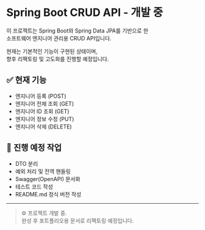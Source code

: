 # Spring Boot CRUD API - 개발 중

이 프로젝트는 Spring Boot와 Spring Data JPA를 기반으로 한  
소프트웨어 엔지니어 관리용 CRUD API입니다.

현재는 기본적인 기능이 구현된 상태이며,  
향후 리팩토링 및 고도화를 진행할 예정입니다.

## ✅ 현재 기능

- 엔지니어 등록 (POST)
- 엔지니어 전체 조회 (GET)
- 엔지니어 ID 조회 (GET)
- 엔지니어 정보 수정 (PUT)
- 엔지니어 삭제 (DELETE)

## 🔧 진행 예정 작업

- DTO 분리
- 예외 처리 및 전역 핸들링
- Swagger(OpenAPI) 문서화
- 테스트 코드 작성
- README.md 정식 버전 작성

---

> ⚙️ 프로젝트 개발 중.  
> 완성 후 포트폴리오용 문서로 리팩토링 예정입니다.
